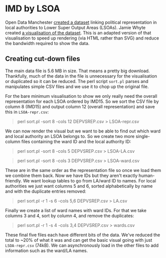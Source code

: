 # IMD by LSOA

Open Data Manchester [created a dataset](https://medium.com/@opendatamcr/deprivation-vs-representation-building-a-dataset-eea715a87e25) linking political representation in local authorities to Lower Super Output Areas (LSOAs). Jamie Whyte created [a visualisation of the dataset](http://propolis.io/dataviz/depvspolitic/depvspolitic_d3_2.htm). This is an adapted version of that visualisation to speed up rendering (via HTML rather than SVG) and reduce the bandwidth required to show the data.


## Creating cut-down files

The main data file is 5.6 MB in size. That means a pretty big download. Thankfully, much of the data in the file is unnecessary for the visualisation or duplicated so it can be reduced. The perl script `sort.pl` parses and manipulates simple CSV files and we use it to chop up the original file. 

For the bare minimum visualisation to show we only really need the overall representation for each LSOA ordered by IMD15. So we sort the CSV file by column 8 (IMD15) and output column 12 (overall representation) and save this in `LSOA-repr.csv`:

> perl sort.pl -sort 8 -cols 12 DEPVSREP.csv > LSOA-repr.csv

We can now render the visual but we want to be able to find out which ward and local authority an LSOA belongs to. So we create two more single-column files containing the ward ID and the local authority ID:

> perl sort.pl -sort 8 -cols 5 DEPVSREP.csv > LSOA-LA.csv

> perl sort.pl -sort 8 -cols 3 DEPVSREP.csv > LSOA-ward.csv

These are in the same order as the representation file so once we load them we combine them back. Now we have IDs but they aren't exactly human-friendly. We want lookup tables to go from LA/ward ID to names. For local authorities we just want columns 5 and 6, sorted alphabetically by name and with the duplicate entries removed:

> perl sort.pl -r 1 -s 6 -cols 5,6 DEPVSREP.csv > LA.csv

Finally we create a list of ward names with ward IDs. For that we take columns 3 and 4, sort by column 4, and remove the duplicates:

> perl sort.pl -r 1 -s 4 -cols 3,4 DEPVSREP.csv > wards.csv

These final five files each have different bits of the data. We've reduced the total to ~20% of what it was and can get the basic visual going with just `LSOA-repr.csv` (74kB). We can asynchronously load in the other files to add information such as the ward/LA names. 
